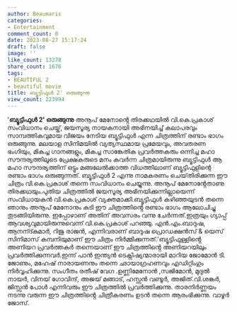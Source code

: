 ```yaml
---
author: Beaumaris
categories:
- Entertainment
comment_count: 0
date: 2023-08-27 15:17:24
draft: false
image: ''
like_count: 13278
share_count: 1676
tags:
- BEAUTIFUL 2
- beautiful movie
title: ബ്യൂട്ടിഫുൾ 2' ഒരുങ്ങുന്നു
view_count: 223994
---
```


'**ബ്യൂട്ടിഫുൾ 2' ഒരുങ്ങുന്നു** അനൂപ് മേനോൻ്റെ തിരക്കഥയിൽ വി.കെ.പ്രകാശ് സംവിധാനം ചെയ്ത്, ജയസൂര്യ നായകനായി അഭിനയിച്ച് കലാപരവും സാമ്പത്തികവുമായ വിജയം നേടിയ ബ്യൂട്ടിഫുൾ എന്ന ചിത്രത്തിന് രണ്ടാം ഭാഗം ഒരുങ്ങുന്നു. മലയാള സിനിമയിൽ വ്യത്യസ്ഥമായ പ്രമേയവും, അവതരണ ഭംഗിയും, മികച്ച ഗാനങ്ങളും, മികച്ച സാങ്കേതിക പ്രവർത്തകരും ഒന്നിച്ച മഹാ സൗന്ദര്യത്തിലൂടെ പ്രേക്ഷകരുടെ മനം കവർന്ന ചിത്രമായിരുന്നു ബ്യൂട്ടിഫുൾ ആ മഹാ സൗന്ദര്യത്തിന് ഒട്ടും മങ്ങലേൽക്കാത്ത വിധത്തിലാണ് ബ്യൂട്ടിഫുളിന്റെ രണ്ടാം ഭാഗം ഒരുങ്ങുന്നത്. ബ്യൂട്ടിഫുൾ 2 എന്നു നാമകരണം ചെയ്‌തിരിക്കുന്ന ഈ ചിത്രം വി.കെ.പ്രകാശ് തന്നെ സംവിധാനം ചെയ്യുന്നു. അനൂപ് മേനോൻ്റേതാണു തിരക്കഥയും.പുതിയ ചിത്രത്തിൽ ജയസൂര്യ അഭിനയിക്കുന്നില്ലായെന്ന് സംവിധായകൻ വി.കെ.പ്രകാശ് വ്യക്തമാക്കി.ബ്യൂട്ടിഫുൾ കഴിഞ്ഞയുടൻ തന്നെ ഞാനും അനൂപ് മേനോനും കുടി ഈ ചിത്രത്തിൻ്റെ രണ്ടാം ഭാഗം ആലോചിച്ചു തുടങ്ങിയിരുന്നു. ഇപ്പോഴാണ് അതിന് അവസരം വന്നു ചേർന്നത്.ഇത്രയും ഗ്യാപ്പ് ആവശ്യവുമായിരുന്നുവെന്ന് വി.കെ.പ്രകാശ് പറഞ്ഞു. എൻ.എം.ബാദുഷ, ആനന്ദ്കുമാർ, റിജു രാജൻ, എന്നിവരാണ് ബാദുഷ പ്രൊഡക്ഷൻസ് & യെസ് സിനിമാസ് കമ്പനിയുമാണ് ഈ ചിത്രം നിർമ്മിക്കുന്നത്.'ബ്യൂട്ടിഫുള്ളിൻ്റെ അണിയറ പ്രവർത്തകർ തന്നെയാണ് ഈ ചിത്രത്തിൻ്റെ അണിയറയിലും പ്രവർത്തിക്കുന്നവർ.ഇന്ന് പാൻ ഇന്ത്യൻ ടെക്നിഷ്യന്മാരായി മാറിയ ജോമോൻ ടി. ജോണും, മഹേഷ് നാരായണനും തന്നെ ഛായാഗ്രഹണവും എഡിറ്റിംഗും നിർവ്വഹിക്കുന്നു. സംഗീതം രതീഷ് വേഗ .ഉണ്ണിമേനോൻ ,സജിമോൻ, മുദുൽ നായർ, വിനയ് ഗോവിന്ദ്, അജയ് മങ്ങാട്, ഹസ്സൻ വണ്ടൂർ, അജിത്.വി.ശങ്കർ, ജിസ്സൻ പോൾ എന്നിവരും ഈ ചിത്രത്തിൽ പ്രവർത്തിക്കുന്നു. താരനിർണ്ണയം നടന്നു വരുന്ന ഈ ചിത്രത്തിൻ്റെ ചിത്രീകരണം ഉടൻ തന്നെ ആരംഭിക്കുന്നു. വാഴൂർ ജോസ്.